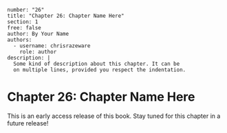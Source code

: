 ```metadata
number: "26"
title: "Chapter 26: Chapter Name Here"
section: 1
free: false
author: By Your Name
authors:
  - username: chrisrazeware
    role: author
description: |
  Some kind of description about this chapter. It can be
  on multiple lines, provided you respect the indentation.
```

# Chapter 26: Chapter Name Here

This is an early access release of this book. Stay tuned for this chapter in a future release!